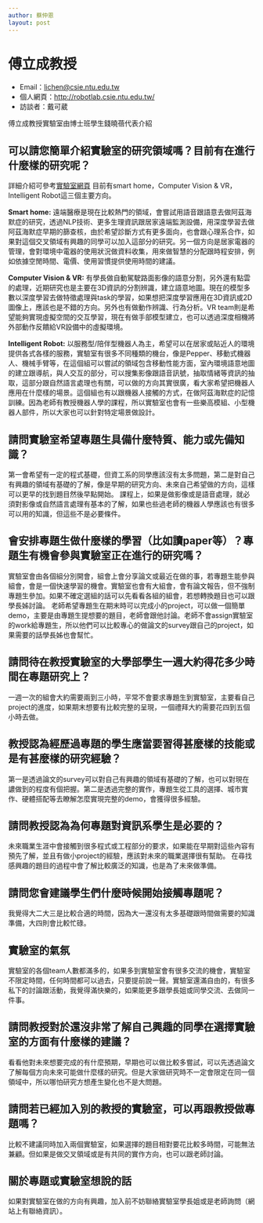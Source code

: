 ```yaml
---
author: 蔡仲恩
layout: post
---
```


#  傅立成教授
- Email：lichen@csie.ntu.edu.tw
- 個人網頁：http://robotlab.csie.ntu.edu.tw/
- 訪談者：戴可葳

傅立成教授實驗室由博士班學生錢曉蓓代表介紹
## 可以請您簡單介紹實驗室的研究領域嗎？目前有在進行什麼樣的研究呢？
詳細介紹可參考[實驗室網頁](https://www.csie.ntu.edu.tw/app-op/lab.php?Sn=17)
目前有smart home，Computer Vision & VR，Intelligent Robot這三個主要方向。

**Smart home:** 遠端醫療是現在比較熱門的領域，會嘗試用語音跟語意去做阿茲海默症的研究，透過NLP技術、更多生理資訊跟居家遠端監測設備，用深度學習去做阿茲海默症早期的篩查核，由於希望診斷方式有更多面向，也會跟心理系合作，如果對這個交叉領域有興趣的同學可以加入這部分的研究。另一個方向是居家電器的管理，會對環境中電器的使用狀況做資料收集，用來做智慧的分配跟時程安排，例如依據空閒時間、電價、使用習慣提供使用時間的建議。

**Computer Vision & VR:** 有學長做自動駕駛路面影像的語意分割，另外還有點雲的處理，近期研究也是主要在3D資訊的分割辨識，建立語意地圖。現在的模型多數以深度學習去做特徵處理與task的學習，如果想把深度學習應用在3D資訊或2D圖像上，應該也是不錯的方向。另外也有做動作辨識、行為分析。VR team則是希望能夠實現虛擬空間的交互學習，現在有做手部模型建立，也可以透過深度相機將外部動作反饋給VR設備中的虛擬環境。

**Intelligent Robot:** 以服務型/陪伴型機器人為主，希望可以在居家或貼近人的環境提供各式各樣的服務，實驗室有很多不同種類的機台，像是Pepper、移動式機器人、機械手臂等，在這個組可以嘗試的領域包含移動性能方面，室內環境語意地圖的建立跟導航，與人交互的部分，可以搜集影像跟語音訊號，抽取情緒等資訊的抽取，這部分跟自然語言處理也有關，可以做的方向其實很廣，看大家希望把機器人應用在什麼樣的場景。這個組也有以跟機器人接觸的方式，在做阿茲海默症的記憶訓練。因為老師有教授機器人學的課程，所以實驗室也會有一些樂高模組、小型機器人部件，所以大家也可以針對特定場景做設計。

## 請問實驗室希望專題生具備什麼特質、能力或先備知識？
第一會希望有一定的程式基礎，但資工系的同學應該沒有太多問題，第二是對自己有興趣的領域有基礎的了解，像是早期的研究方向、未來自己希望做的方向，這樣可以更早的找到題目然後早點開始。
課程上，如果是做影像或是語音處理，就必須對影像或自然語言處理有基本的了解，如果也些過老師的機器人學應該也有很多可以用的知識，但這些不是必要條件。

## 會安排專題生做什麼樣的學習（比如讀paper等）？專題生有機會參與實驗室正在進行的研究嗎？
實驗室會由各個組分別開會，組會上會分享論文或最近在做的事，若專題生能參與組會，會是一個快速學習的機會。實驗室也會有大組會，會有論文報告，但不強制專題生參加。如果不確定選組的話可以先看看各組的組會，若想轉換題目也可以跟學長姊討論。
老師希望專題生在期末時可以完成小的project，可以做一個簡單demo，主要是由專題生提想要的題目，老師會跟他討論。老師不會assign實驗室的work給專題生，所以他們可以比較專心的做論文的survey跟自己的project，如果需要的話學長姊也會幫忙。

## 請問待在教授實驗室的大學部學生一週大約得花多少時間在專題研究上？
一週一次的組會大約需要兩到三小時，平常不會要求專題生到實驗室，主要看自己project的進度，如果期末想要有比較完整的呈現，一個禮拜大約需要花四到五個小時去做。

## 教授認為經歷過專題的學生應當要習得甚麼樣的技能或是有甚麼樣的研究經驗？
第一是透過論文的survey可以對自己有興趣的領域有基礎的了解，也可以對現在譨做到的程度有個把握。第二是透過完整的實作，專題生從工具的選擇、城市實作、硬體搭配等去瞭解怎麼實現完整的demo，會獲得很多經驗。

## 請問教授認為為何專題對資訊系學生是必要的？
未來職業生涯中會接觸到很多程式或工程部分的要求，如果能在早期對這些內容有預先了解，並且有做小project的經驗，應該對未來的職業選擇很有幫助。
在尋找感興趣的題目的過程中會了解比較廣泛的知識，也是為了未來做準備。

## 請問您會建議學生們什麼時候開始接觸專題呢？
我覺得大二大三是比較合適的時間，因為大一還沒有太多基礎跟時間做需要的知識準備，大四則會比較忙碌。

## 實驗室的氣氛
實驗室的各個team人數都滿多的，如果多到實驗室會有很多交流的機會，實驗室不限定時間，任何時間都可以過去，只要提前說一聲。實驗室還滿自由的，有很多私下的討論跟活動，我覺得滿快樂的，如果能更多跟學長姐或同學交流、去做同一件事。

## 請問教授對於還沒非常了解自己興趣的同學在選擇實驗室的方面有什麼樣的建議？
看看他對未來想要完成的有什麼預期，早期也可以做比較多嘗試，可以先透過論文了解每個方向未來可能做什麼樣的研究。但是大家做研究時不一定會限定在同一個領域中，所以哪怕研究方想產生變化也不是大問題。

## 請問若已經加入別的教授的實驗室，可以再跟教授做專題嗎？
比較不建議同時加入兩個實驗室，如果選擇的題目相對要花比較多時間，可能無法兼顧。但如果是做交叉領域或是有共同的實作方向，也可以跟老師討論。

## 關於專題或實驗室想說的話
如果對實驗室在做的方向有興趣，加入前不妨聯絡實驗室學長姐或是老師詢問（網站上有聯絡資訊）。

